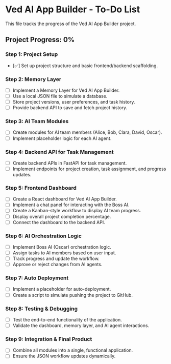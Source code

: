 # Ved AI App Builder - To-Do List

This file tracks the progress of the Ved AI App Builder project.

## Project Progress: 0%

### Step 1: Project Setup
- [✅] Set up project structure and basic frontend/backend scaffolding.

### Step 2: Memory Layer
- [ ] Implement a Memory Layer for Ved AI App Builder.
- [ ] Use a local JSON file to simulate a database.
- [ ] Store project versions, user preferences, and task history.
- [ ] Provide backend API to save and fetch project history.

### Step 3: AI Team Modules
- [ ] Create modules for AI team members (Alice, Bob, Clara, David, Oscar).
- [ ] Implement placeholder logic for each AI agent.

### Step 4: Backend API for Task Management
- [ ] Create backend APIs in FastAPI for task management.
- [ ] Implement endpoints for project creation, task assignment, and progress updates.

### Step 5: Frontend Dashboard
- [ ] Create a React dashboard for Ved AI App Builder.
- [ ] Implement a chat panel for interacting with the Boss AI.
- [ ] Create a Kanban-style workflow to display AI team progress.
- [ ] Display overall project completion percentage.
- [ ] Connect the dashboard to the backend API.

### Step 6: AI Orchestration Logic
- [ ] Implement Boss AI (Oscar) orchestration logic.
- [ ] Assign tasks to AI members based on user input.
- [ ] Track progress and update the workflow.
- [ ] Approve or reject changes from AI agents.

### Step 7: Auto Deployment
- [ ] Implement a placeholder for auto-deployment.
- [ ] Create a script to simulate pushing the project to GitHub.

### Step 8: Testing & Debugging
- [ ] Test the end-to-end functionality of the application.
- [ ] Validate the dashboard, memory layer, and AI agent interactions.

### Step 9: Integration & Final Product
- [ ] Combine all modules into a single, functional application.
- [ ] Ensure the JSON workflow updates dynamically.
